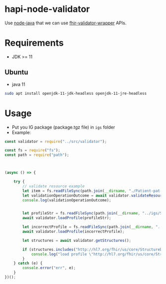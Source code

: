 # hapi-node-validator
Use [node-java](https://github.com/joeferner/node-java) that we can use [fhir-validator-wrapper](https://github.com/inferno-framework/fhir-validator-wrapper) APIs.

# Requirements
- JDK >= 11
## Ubuntu
- java 11
```sh
sudo apt install openjdk-11-jdk-headless openjdk-11-jre-headless
```

# Usage
- Put you IG package (package.tgz file) in `igs` folder
- Example:
```js
const validator = require("../src/validator");

const fs = require("fs");
const path = require("path");



(async () => {

    try {
        // validate resource example
        let item = fs.readFileSync(path.join(__dirname, "./Patient-pat-example-tw-1-incorrect.json"), "utf-8");
        let validationOperationOutcome = await validator.validateResource(item, "https://twcore.mohw.gov.tw/fhir/StructureDefinition/Patient-twcore");
        console.log(validationOperationOutcome);


        let profileStr = fs.readFileSync(path.join(__dirname, "../igs/StructureDefinition-us-core-careplan.json"), "utf-8");
        await validator.loadProfile(profileStr);

        let incorrectProfile = fs.readFileSync(path.join(__dirname, "../igs/no-content.json"), "utf-8");
        await validator.loadProfile(incorrectProfile);

        let structures = await validator.getStructures();

        if (structures.includes("http://hl7.org/fhir/us/core/StructureDefinition/us-core-careplan")) {
            console.log("load profile \"http://hl7.org/fhir/us/core/StructureDefinition/us-core-careplan\" from file successful");
        }
    } catch (e) {
        console.error("err", e);
    }
})();
```


